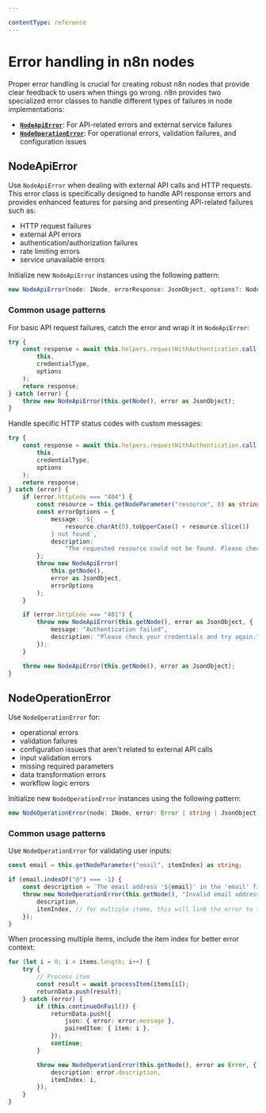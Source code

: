 ```yaml
---

contentType: reference
---
```


# Error handling in n8n nodes

Proper error handling is crucial for creating robust n8n nodes that provide clear feedback to users when things go wrong. n8n provides two specialized error classes to handle different types of failures in node implementations:

- [**`NodeApiError`**](#nodeapierror): For API-related errors and external service failures
- [**`NodeOperationError`**](#nodeoperationerror): For operational errors, validation failures, and configuration issues

## NodeApiError

Use `NodeApiError` when dealing with external API calls and HTTP requests. This error class is specifically designed to handle API response errors and provides enhanced features for parsing and presenting API-related failures such as:

 * HTTP request failures
 * external API errors
 * authentication/authorization failures
 * rate limiting errors
 * service unavailable errors
 
Initialize new `NodeApiError` instances using the following pattern:

```typescript
new NodeApiError(node: INode, errorResponse: JsonObject, options?: NodeApiErrorOptions)
```

### Common usage patterns

For basic API request failures, catch the error and wrap it in `NodeApiError`:

```typescript
try {
	const response = await this.helpers.requestWithAuthentication.call(
		this,
		credentialType,
		options
	);
	return response;
} catch (error) {
	throw new NodeApiError(this.getNode(), error as JsonObject);
}
```

Handle specific HTTP status codes with custom messages:

```typescript
try {
	const response = await this.helpers.requestWithAuthentication.call(
		this,
		credentialType,
		options
	);
	return response;
} catch (error) {
	if (error.httpCode === "404") {
		const resource = this.getNodeParameter("resource", 0) as string;
		const errorOptions = {
			message: `${
				resource.charAt(0).toUpperCase() + resource.slice(1)
			} not found`,
			description:
				"The requested resource could not be found. Please check your input parameters.",
		};
		throw new NodeApiError(
			this.getNode(),
			error as JsonObject,
			errorOptions
		);
	}

	if (error.httpCode === "401") {
		throw new NodeApiError(this.getNode(), error as JsonObject, {
			message: "Authentication failed",
			description: "Please check your credentials and try again.",
		});
	}

	throw new NodeApiError(this.getNode(), error as JsonObject);
}
```

## NodeOperationError

Use `NodeOperationError` for:

 * operational errors
 * validation failures
 * configuration issues that aren't related to external API calls
 * input validation errors
 * missing required parameters
 * data transformation errors
 * workflow logic errors
 
 Initialize new `NodeOperationError` instances using the following pattern:

```typescript
new NodeOperationError(node: INode, error: Error | string | JsonObject, options?: NodeOperationErrorOptions)
```

### Common usage patterns

Use `NodeOperationError` for validating user inputs:

```typescript
const email = this.getNodeParameter("email", itemIndex) as string;

if (email.indexOf("@") === -1) {
	const description = `The email address '${email}' in the 'email' field isn't valid`;
	throw new NodeOperationError(this.getNode(), "Invalid email address", {
		description,
		itemIndex, // for multiple items, this will link the error to the specific item
	});
}
```

When processing multiple items, include the item index for better error context:

```typescript
for (let i = 0; i < items.length; i++) {
	try {
		// Process item
		const result = await processItem(items[i]);
		returnData.push(result);
	} catch (error) {
		if (this.continueOnFail()) {
			returnData.push({
				json: { error: error.message },
				pairedItem: { item: i },
			});
			continue;
		}

		throw new NodeOperationError(this.getNode(), error as Error, {
			description: error.description,
			itemIndex: i,
		});
	}
}
```
